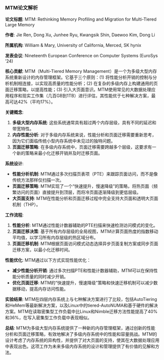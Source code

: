 ### MTM论文解析

**论文标题**: MTM: Rethinking Memory Profiling and Migration for Multi-Tiered Large Memory

**作者**: Jie Ren, Dong Xu, Junhee Ryu, Kwangsik Shin, Daewoo Kim, Dong Li

**所属机构**: William & Mary, University of California, Merced, SK hynix

**发表会议**: Nineteenth European Conference on Computer Systems (EuroSys ’24)

**核心贡献**:
MTM（Multi-Tiered Memory Management）是一个为多级大型内存系统重新设计的内存管理框架。它基于三个原则：(1) 将性能分析开销的控制与分析机制相连接，以实现高质量的性能分析；(2) 在复杂的多级内存上构建通用的页面迁移策略，以提高性能；(3) 引入大页面意识。MTM使用常见的大数据处理应用程序和现实工作集（几百GB到1TB）进行评估，其性能优于七种解决方案，最高可达42%（平均17%）。

**关键概念**:
1. **多级大型内存系统**: 这些系统通常具有超过两个内存层级，具有不同的延迟和带宽特性。
2. **内存性能分析**: 对于多级内存系统来说，性能分析和页面迁移需要重新思考，因为它们面临传统小型内存系统中未见过的独特问题。
3. **页面迁移策略**: 在多级内存系统中，页面迁移需要跨越多个层级，这要求有一个新的策略来最小化迁移开销并及时迁移页面。

**系统设计**:
- **性能分析机制**: MTM通过多次扫描页表项（PTE）来跟踪页面访问，而不是像传统方法那样仅扫描一次。
- **页面迁移策略**: MTM实现了一个“快速提升，慢速降级”的策略，将热页面（频繁访问的页面）直接提升到顶层，而将冷页面逐渐降级到更低层级。
- **大页面支持**: MTM在性能分析和页面迁移过程中完全支持大页面和透明大页面机制（THP）。

**工作流程**:
1. **性能分析**: MTM通过性能计数器辅助的PTE扫描来快速检测访问模式的变化。
2. **页面迁移决策**: 基于所有内存层级的全局视图，MTM计算页面热度的指数移动平均值，以学习所有内存层级的热区域分布。
3. **页面迁移机制**: MTM根据页面访问模式动态选择异步页面复制方案或同步页面迁移方案，以最小化迁移时间。

**性能优化**:
MTM通过以下方式实现性能优化：
- **减少性能分析开销**: 通过多次扫描PTE和性能计数器辅助，MTM可以在保持性能分析质量的同时减少开销。
- **优化页面迁移**: MTM的“快速提升，慢速降级”策略和快速迁移机制可以减少数据移动，提高内存访问性能。

**实验结果**:
MTM在四层内存系统上与七种解决方案进行了比较，包括AutoTiering和HeMem等最新解决方案，以及Linux中的tiered-AutoNUMA和基于硬件的解决方案。MTM在读取密集型工作负载中比Linux和Nimble迁移方法性能提高了40%和36%，在写入密集型工作负载中表现相似。

**总结**:
MTM为多级大型内存系统提供了一种新的内存管理框架，通过创新的性能分析和页面迁移策略，有效地解决了多级内存系统中的性能和容量挑战。MTM的设计考虑了内存系统的异构性，并提供了对大页面的支持，使其在大数据处理应用中表现出色。这项工作为未来多级内存系统的设计和管理提供了有价值的见解和方法。